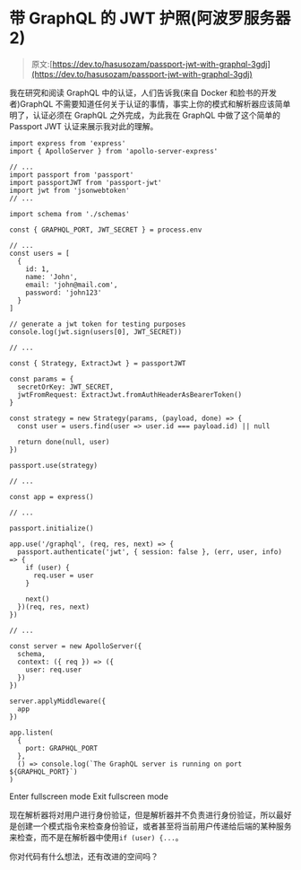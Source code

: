 # 带 GraphQL 的 JWT 护照(阿波罗服务器 2)

> 原文:[https://dev.to/hasusozam/passport-jwt-with-graphql-3gdj](https://dev.to/hasusozam/passport-jwt-with-graphql-3gdj)

我在研究和阅读 GraphQL 中的认证，人们告诉我(来自 Docker 和脸书的开发者)GraphQL 不需要知道任何关于认证的事情，事实上你的模式和解析器应该简单明了，认证必须在 GraphQL 之外完成，为此我在 GraphQL 中做了这个简单的 Passport JWT 认证来展示我对此的理解。

```
import express from 'express'
import { ApolloServer } from 'apollo-server-express'

// ...
import passport from 'passport'
import passportJWT from 'passport-jwt'
import jwt from 'jsonwebtoken'
// ...

import schema from './schemas'

const { GRAPHQL_PORT, JWT_SECRET } = process.env

// ...
const users = [
  {
    id: 1,
    name: 'John',
    email: 'john@mail.com',
    password: 'john123'
  }
]

// generate a jwt token for testing purposes
console.log(jwt.sign(users[0], JWT_SECRET))

// ...

const { Strategy, ExtractJwt } = passportJWT

const params = {
  secretOrKey: JWT_SECRET,
  jwtFromRequest: ExtractJwt.fromAuthHeaderAsBearerToken()
}

const strategy = new Strategy(params, (payload, done) => {
  const user = users.find(user => user.id === payload.id) || null

  return done(null, user)
})

passport.use(strategy)

// ...

const app = express()

// ...

passport.initialize()

app.use('/graphql', (req, res, next) => {
  passport.authenticate('jwt', { session: false }, (err, user, info) => {
    if (user) {
      req.user = user
    }

    next()
  })(req, res, next)
})

// ...

const server = new ApolloServer({
  schema,
  context: ({ req }) => ({
    user: req.user
  })
})

server.applyMiddleware({
  app
})

app.listen(
  {
    port: GRAPHQL_PORT
  },
  () => console.log(`The GraphQL server is running on port ${GRAPHQL_PORT}`)
) 
```

Enter fullscreen mode Exit fullscreen mode

现在解析器将对用户进行身份验证，但是解析器并不负责进行身份验证，所以最好是创建一个模式指令来检查身份验证，或者甚至将当前用户传递给后端的某种服务来检查，而不是在解析器中使用`if (user) {...`。

你对代码有什么想法，还有改进的空间吗？